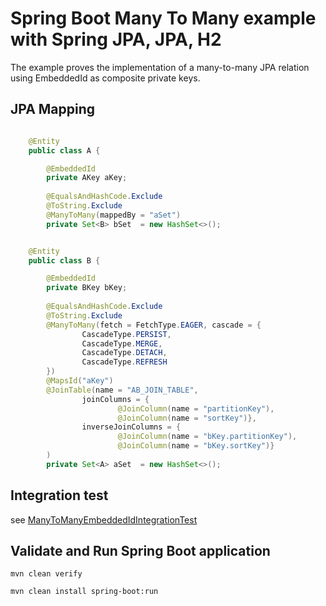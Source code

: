 # Spring Boot Many To Many example with Spring JPA, JPA, H2
The example proves the implementation of a many-to-many JPA relation using EmbeddedId as composite private keys.

## JPA Mapping
```java

    @Entity 
    public class A {

        @EmbeddedId
        private AKey aKey;
    
        @EqualsAndHashCode.Exclude
        @ToString.Exclude
        @ManyToMany(mappedBy = "aSet")
        private Set<B> bSet  = new HashSet<>();

```

```java

    @Entity
    public class B {

        @EmbeddedId
        private BKey bKey;
    
        @EqualsAndHashCode.Exclude
        @ToString.Exclude
        @ManyToMany(fetch = FetchType.EAGER, cascade = {
                CascadeType.PERSIST,
                CascadeType.MERGE,
                CascadeType.DETACH,
                CascadeType.REFRESH
        })
        @MapsId("aKey")
        @JoinTable(name = "AB_JOIN_TABLE",
                joinColumns = {
                        @JoinColumn(name = "partitionKey"), 
                        @JoinColumn(name = "sortKey")},
                inverseJoinColumns = {
                        @JoinColumn(name = "bKey.partitionKey"),
                        @JoinColumn(name = "bKey.sortKey")}
        )
        private Set<A> aSet  = new HashSet<>();
```

## Integration test
see [ManyToManyEmbeddedIdIntegrationTest](https://github.com/sabiasrl/spring-boot-many-to-many/blob/master/src/test/java/com/sabiasrl/spring/jpa/h2/manytomany/integration_tests/ManyToManyEmbeddedIdIntegrationTest.java)


## Validate and Run Spring Boot application
```shell
mvn clean verify

mvn clean install spring-boot:run
```